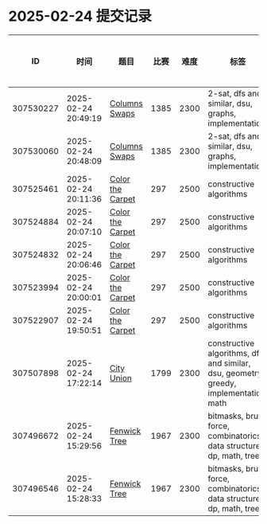 # 2025-02-24 提交记录

 | ID | 时间 | 题目 | 比赛 | 难度 | 标签 | 结果 | 测试用例 | 运行时间 | 内存消耗 |
 |----|------|-----|-----|------|-----|------|---------|--------|----------|
 | 307530227 | 2025-02-24  20:49:19 | [Columns Swaps](https://codeforces.com/problemset/problem/1385/G) | 1385 | 2300 | 2-sat, dfs and similar, dsu, graphs, implementation | OK | 35 | 234ms | 25900KB |
 | 307530060 | 2025-02-24  20:48:09 | [Columns Swaps](https://codeforces.com/problemset/problem/1385/G) | 1385 | 2300 | 2-sat, dfs and similar, dsu, graphs, implementation | COMPILATION_ERROR | 0 | 0ms | 0KB |
 | 307525461 | 2025-02-24  20:11:36 | [Color the Carpet](https://codeforces.com/problemset/problem/297/D) | 297 | 2500 | constructive algorithms | OK | 100 | 278ms | 15800KB |
 | 307524884 | 2025-02-24  20:07:10 | [Color the Carpet](https://codeforces.com/problemset/problem/297/D) | 297 | 2500 | constructive algorithms | WRONG_ANSWER | 0 | 62ms | 0KB |
 | 307524832 | 2025-02-24  20:06:46 | [Color the Carpet](https://codeforces.com/problemset/problem/297/D) | 297 | 2500 | constructive algorithms | WRONG_ANSWER | 0 | 30ms | 0KB |
 | 307523994 | 2025-02-24  20:00:01 | [Color the Carpet](https://codeforces.com/problemset/problem/297/D) | 297 | 2500 | constructive algorithms | WRONG_ANSWER | 5 | 92ms | 100KB |
 | 307522907 | 2025-02-24  19:50:51 | [Color the Carpet](https://codeforces.com/problemset/problem/297/D) | 297 | 2500 | constructive algorithms | COMPILATION_ERROR | 0 | 0ms | 0KB |
 | 307507898 | 2025-02-24  17:22:14 | [City Union](https://codeforces.com/problemset/problem/1799/E) | 1799 | 2300 | constructive algorithms, dfs and similar, dsu, geometry, greedy, implementation, math | OK | 69 | 77ms | 100KB |
 | 307496672 | 2025-02-24  15:29:56 | [Fenwick Tree](https://codeforces.com/problemset/problem/1967/C) | 1967 | 2300 | bitmasks, brute force, combinatorics, data structures, dp, math, trees | OK | 30 | 124ms | 3200KB |
 | 307496546 | 2025-02-24  15:28:33 | [Fenwick Tree](https://codeforces.com/problemset/problem/1967/C) | 1967 | 2300 | bitmasks, brute force, combinatorics, data structures, dp, math, trees | TIME_LIMIT_EXCEEDED | 3 | 3000ms | 3200KB |